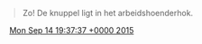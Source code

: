 > Zo\! De knuppel ligt in het arbeidshoenderhok\.

<img src="../../media/tweet.ico" width="12" /> [Mon Sep 14 19:37:37 +0000 2015](https://twitter.com/DromerDenker/status/643508923589369857)